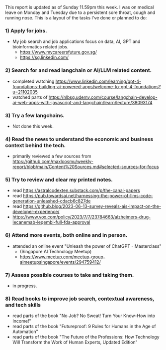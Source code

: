 This report is updated as of Sunday 11.59pm this week.  I was on medical leave on Monday and Tuesday due to a persistent sore throat, cough and running nose.  This is a layout of the tasks I've done or planned to do:

### 1) Apply for jobs.
- My job search and job applications focus on data, AI, GPT and bioinformatics related jobs.  
    - https://www.mycareersfuture.gov.sg/
    - https://sg.linkedin.com/

### 2) Search for and read langchain or AI/LLM related content.
- completed watching https://www.linkedin.com/learning/gpt-4-foundations-building-ai-powered-apps/welcome-to-gpt-4-foundations?u=21102035
- watched parts of https://nlbsg.udemy.com/course/langchain-develop-ai-web-apps-with-javascript-and-langchain/learn/lecture/38093174

### 3) Try a few langchains.  
- Not done this week.

### 4) Read the news to understand the economic and business context behind the tech.  
- primarily reviewed a few sources from https://github.com/maxloosmu/weekly-report/blob/main/Content%20Sources.md#selected-sources-for-focus

### 5) Try to review and clear my printed notes.  
- read https://astralcodexten.substack.com/p/the-canal-papers
- read https://pub.towardsai.net/harnessing-the-power-of-llms-code-generation-unleashed-cdacb6c827de
- read https://github.blog/2023-06-13-survey-reveals-ais-impact-on-the-developer-experience/
- https://www.vox.com/policy/2023/7/7/23784663/alzheimers-drug-lecanemab-leqembi-full-fda-approval

### 6) Attend more events, both online and in person.  
- attended an online event "Unleash the power of ChatGPT - Masterclass"
    - (Singapore AI Technology Meetup)
    - https://www.meetup.com/meetup-group-aimeetupsingapore/events/294759412/

### 7) Assess possible courses to take and taking them.  
- in progress.  

### 8) Read books to improve job search, contextual awareness, and tech skills
- read parts of the book "No Job?  No Sweat!  Turn Your Know-How into Income!"
- read parts of the book "Futureproof: 9 Rules for Humans in the Age of Automation"
- read parts of the book "The Future of the Professions: How Technology Will Transform the Work of Human Experts, Updated Edition"